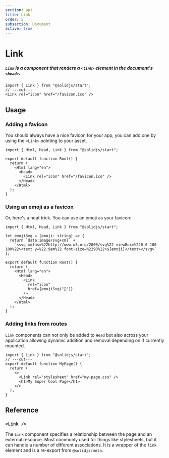 ```yaml
---
section: api
title: Link
order: 5
subsection: Document
active: true
---
```


# Link

##### `Link` is a component that renders a `<link>` element in the document's `<head>`.

<div class="text-lg">

```tsx twoslash
import { Link } from "@solidjs/start";
// ---cut---
<Link rel="icon" href="/favicon.ico" />
```

</div>

<table-of-contents></table-of-contents>

## Usage

### Adding a favicon

You should always have a nice favicon for your app, you can add one by using the `<Link>` pointing to your asset.

```tsx twoslash
import { Html, Head, Link } from "@solidjs/start";

export default function Root() {
  return (
    <Html lang="en">
      <Head>
        <Link rel="icon" href="/favicon.ico" />
      </Head>
    </Html>
  );
}
```


### Using an emoji as a favicon

Or, here's a neat trick. You can use an emoji as your favicon:

```tsx twoslash
import { Html, Head, Link } from "@solidjs/start";

let emojiSvg = (emoji: string) => {
  return `data:image/svg+xml` +
    `<svg xmlns=%22http://www.w3.org/2000/svg%22 viewBox=%220 0 100 100%22><text y=%22.9em%22 font-size=%2290%22>${emoji}</text></svg>`
};

export default function Root() {
  return (
    <Html lang="en">
      <Head>
        <Link
          rel="icon"
          href={emojiSvg("🎯")}
        />
      </Head>
    </Html>
  );
}
```

### Adding links from routes

`Link` components can not only be added to `Head` but also across your application allowing dynamic addition and removal depending on if currently mounted.

```tsx twoslash
import { Link } from "@solidjs/start";
// ---cut---
export default function MyPage() {
  return (
    <>
      <Link rel="stylesheet" href="my-page.css" />
      <h1>My Super Cool Page</h1>
    </>
  );
}
```

## Reference

### `<Link />`

The `Link` component specifies a relationship between the page and an external resource. Most commonly used for things like stylesheets, but it can handle a number of different associations. It is a wrapper of the `link` element and is a re-export from `@solidjs/meta`.
